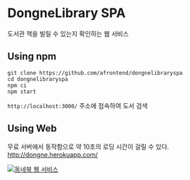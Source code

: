 # DongneLibrary SPA

도서관 책을 빌릴 수 있는지 확인하는 웹 서비스

## Using npm
```
git clone https://github.com/afrontend/dongnelibraryspa
cd dongnelibraryspa
npm ci
npm start
```
`http://localhost:3000/` 주소에 접속하여 도서 검색

## Using Web

무료 서버에서 동작함으로 약 10초의 로딩 시간이 걸릴 수 있다.
http://dongne.herokuapp.com/

[![동네북 웹 서비스](https://agvim.files.wordpress.com/2017/07/dongne23.png "동네북 스크린 샷")][dls-url]

[dls-url]: http://dongne.herokuapp.com/
